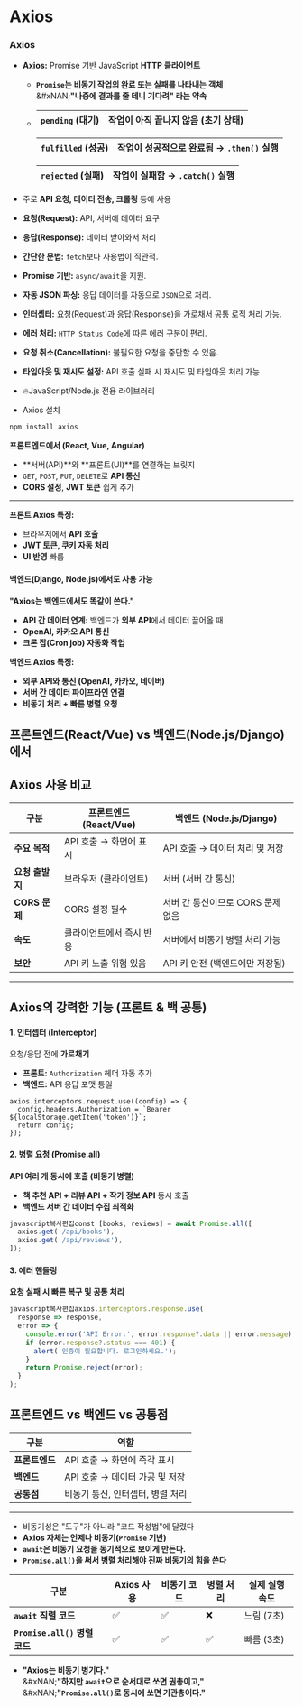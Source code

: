 # Axios

### Axios

* **Axios:** Promise 기반 JavaScript **HTTP 클라이언트**
  * **`Promise`는 비동기 작업의 완료 또는 실패를 나타내는 객체** \
    &#xNAN;**"나중에 결과를 줄 테니 기다려" 라는 약속**
  *   | **`pending` (대기)** | 작업이 아직 끝나지 않음 (초기 상태) |
      | ------------------ | --------------------- |

      | **`fulfilled` (성공)** | 작업이 성공적으로 완료됨 → `.then()` 실행 |
      | -------------------- | ---------------------------- |

      | **`rejected` (실패)** | 작업이 실패함 → `.catch()` 실행 |
      | ------------------- | ----------------------- |
* 주로 **API 요청, 데이터 전송, 크롤링** 등에 사용
* **요청(Request):** API, 서버에 데이터 요구
* **응답(Response):** 데이터 받아와서 처리
* **간단한 문법:** `fetch`보다 사용법이 직관적.
* **Promise 기반:** `async/await`을 지원.
* **자동 JSON 파싱:** 응답 데이터를 자동으로 `JSON`으로 처리.
* **인터셉터:** 요청(Request)과 응답(Response)을 가로채서 공통 로직 처리 가능.
* **에러 처리:** `HTTP Status Code`에 따른 에러 구분이 편리.
* **요청 취소(Cancellation):** 불필요한 요청을 중단할 수 있음.
* **타임아웃 및 재시도 설정:** API 호출 실패 시 재시도 및 타임아웃 처리 가능
* :fire:JavaScript/Node.js 전용 라이브러리



* Axios 설치

```bash
npm install axios
```

**프론트엔드에서 (React, Vue, Angular)**

* \*\*서버(API)\*\*와 \*\*프론트(UI)\*\*를 연결하는 브릿지
* `GET`, `POST`, `PUT`, `DELETE`로 **API 통신**
* **CORS 설정**, **JWT 토큰** 쉽게 추가

















***

**프론트 Axios 특징:**

* 브라우저에서 **API 호출**
* **JWT 토큰, 쿠키 자동 처리**
* **UI 반영** 빠름

#### **백엔드(Django, Node.js)에서도 사용 가능**

**"Axios는 백엔드에서도 똑같이 쓴다."**

* **API 간 데이터 연계:** 백엔드가 **외부 API**에서 데이터 끌어올 때
* **OpenAI, 카카오 API 통신**
* **크론 잡(Cron job) 자동화 작업**

**백엔드 Axios 특징:**

* **외부 API와 통신 (OpenAI, 카카오, 네이버)**
* **서버 간 데이터 파이프라인 연결**
* **비동기 처리 + 빠른 병렬 요청**

## 프론트엔드(React/Vue) vs 백엔드(Node.js/Django)에서&#x20;

## Axios 사용 비교

| 구분          | 프론트엔드 (React/Vue) | 백엔드 (Node.js/Django)  |
| ----------- | ----------------- | --------------------- |
| **주요 목적**   | API 호출 → 화면에 표시   | API 호출 → 데이터 처리 및 저장  |
| **요청 출발지**  | 브라우저 (클라이언트)      | 서버 (서버 간 통신)          |
| **CORS 문제** | CORS 설정 필수        | 서버 간 통신이므로 CORS 문제 없음 |
| **속도**      | 클라이언트에서 즉시 반응     | 서버에서 비동기 병렬 처리 가능     |
| **보안**      | API 키 노출 위험 있음    | API 키 안전 (백엔드에만 저장됨)  |

***

## **Axios의 강력한 기능 (프론트 & 백 공통)**

#### **1. 인터셉터 (Interceptor)**

요청/응답 전에 **가로채기**

* **프론트:** `Authorization` 헤더 자동 추가
* **백엔드:** API 응답 포맷 통일

```
axios.interceptors.request.use((config) => {
  config.headers.Authorization = `Bearer ${localStorage.getItem('token')}`;
  return config;
});
```

#### **2. 병렬 요청 (Promise.all)**

**API 여러 개 동시에 호출 (비동기 병렬)**

* **책 추천 API + 리뷰 API + 작가 정보 API** 동시 호출
* **백엔드 서버 간 데이터 수집 최적화**

```javascript
javascript복사편집const [books, reviews] = await Promise.all([
  axios.get('/api/books'),
  axios.get('/api/reviews'),
]);
```

#### **3. 에러 핸들링**

**요청 실패 시 빠른 복구 및 공통 처리**

```javascript
javascript복사편집axios.interceptors.response.use(
  response => response,
  error => {
    console.error('API Error:', error.response?.data || error.message);
    if (error.response?.status === 401) {
      alert('인증이 필요합니다. 로그인하세요.');
    }
    return Promise.reject(error);
  }
);
```



## 프론트엔드 vs 백엔드 vs 공통점

| 구분        | 역할                   |
| --------- | -------------------- |
| **프론트엔드** | API 호출 → 화면에 즉각 표시   |
| **백엔드**   | API 호출 → 데이터 가공 및 저장 |
| **공통점**   | 비동기 통신, 인터셉터, 병렬 처리  |

***

* 비동기성은 "도구"가 아니라 "코드 작성법"에 달렸다
* **Axios 자체는 언제나 비동기(`Promise` 기반)**
* &#x20;**`await`은 비동기 요청을 동기적으로 보이게 만든다.**
* **`Promise.all()`을 써서 병렬 처리해야 진짜 비동기의 힘을 쓴다**

| 구분                        | Axios 사용 | 비동기 코드 | 병렬 처리 | 실제 실행 속도 |
| ------------------------- | -------- | ------ | ----- | -------- |
| **`await` 직렬 코드**         | ✅        | ✅      | ❌     | 느림 (7초)  |
| **`Promise.all()` 병렬 코드** | ✅        | ✅      | ✅     | 빠름 (3초)  |

* **"Axios는 비동기 병기다."**\
  &#xNAN;**"하지만 `await`으로 순서대로 쏘면 권총이고,"**\
  &#xNAN;**"`Promise.all()`로 동시에 쏘면 기관총이다."**





